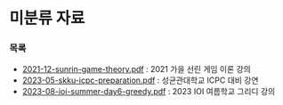 # 미분류 자료

### 목록

* [2021-12-sunrin-game-theory.pdf](./2021-12-sunrin-game-theory.pdf) : 2021 가을 선린 게임 이론 강의
* [2023-05-skku-icpc-preparation.pdf](./2023-05-skku-icpc-preparation.pdf) : 성균관대학교 ICPC 대비 강연
* [2023-08-ioi-summer-day6-greedy.pdf](./2023-08-ioi-summer-day6-greedy.pdf) : 2023 IOI 여름학교 그리디 강의

